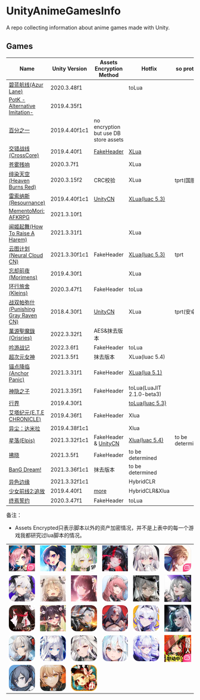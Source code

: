 # UnityAnimeGamesInfo

A repo collecting information about anime games made with Unity.

## Games

| Name | Unity Version | Assets Encryption Method | Hotfix | so protect |
|------|---------------|--------------------------|---------|------------|
| [碧蓝航线(Azur Lane)](Info/AzurLane/AzurLane.md) | 2020.3.48f1 | | toLua | |
| [PotK -Alternative Imitation-](Info/AlternativeImitation/AlternativeImitation.md) | 2019.4.35f1 | | | | |
| [百分之一](Info/OnePercent/OnePercent.md) | 2019.4.40f1c1 | no encryption but use DB store assets | | |
| [交错战线(CrossCore)](Info/CrossCore/CrossCore.md) | 2019.4.40f1 | [FakeHeader](Info/CrossCore/CrossCore.md#fakeheader) | [XLua](Info/CrossCore/CrossCore.md#luascripts) | |
| [苍雾残响](Info/cwcx/cwcx.md) | 2020.3.7f1 | | XLua | |
| [绯染天空(Heaven Burns Red)](Info/HeavenBurnsRed/HeavenBurnsRed.md) | 2020.3.15f2 | CRC校验 | XLua | tprt(国服) |
| [雷索纳斯(Resournance)](Info/Resournance/Resournance.md) | 2019.4.40f1c1 | [UnityCN](Info/UnityCN/UnityCN.md) | [XLua(luac 5.3)](Info/Xlua/LuaS.md) | |
| [MementoMori: AFKRPG](Info/MementoMori/MementoMori.md) | 2021.3.10f1 | | | | |
| [闻姬起舞(How To Raise A Harem)](Info/HTRAH/HTRAH.md) | 2021.3.31f1 | | XLua | |
| [云图计划(Neural Cloud CN)](Info/NeuralCloudCN/NeuralCloudCN.md) | 2021.3.30f1c1 | FakeHeader | [XLua(luac 5.3)](Info/Xlua/LuaS.md)	 | tprt | |
| [忘却前夜(Morimens)](Info/Morimens/Morimens.md) | 2019.4.30f1 | | XLua | |
| [环行旅舍(Kleins)](Info/Kleins/Kleins.md) | 2020.3.47f1 | FakeHeader | toLua | |
| [战双帕弥什(Punishing Gray Raven CN)](Info/PGRCN/PGRCN.md) | 2018.4.30f1 | [UnityCN](Info/UnityCN/UnityCN.md) | XLua | tprt(安卓) | |
| [萬源聖魔錄(Orisries)](Info/Orisries/Orisries.md) | 2022.3.32f1 | AES&抹去版本 | | |
| [吟游战记](Info/yyzj/yyzj.md) | 2022.3.6f1 | FakeHeader | toLua | | |
| [超次元女神](Info/ccyns/ccyns.md) | 2021.3.5f1 | 抹去版本 | XLua(luac 5.4) | | |
| [锚点降临(Anchor Panic)](Info/AnchorPanic/AnchorPanic.md) | 2021.3.31f1 | FakeHeader | [XLua(lua 5.1)](Info/AnchorPanic/AnchorPanic.md#luascripts) | |
| [神隐之子](Info/syzz/syzz.md) | 2021.3.35f1 | FakeHeader | toLua(LuaJIT 2.1.0-beta3) | |
| [行界](Info/xj/xj.md) | 2019.4.30f1 | | [toLua(luac 5.3)](Info/Xlua/LuaS.md) | |
| [艾塔纪元(E.T.E CHRONICLE)](Info/ete/ete.md) | 2019.4.36f1 | FakeHeader | Xlua | |
| [异尘：达米拉](Info/ycdml/ycdml.md) | 2019.4.38f1c1 | | Xlua | |
| [星落(Elpis)](Info/Elpis/Elpis.md) | 2021.3.32f1c1 | FakeHeader & [UnityCN](Info/UnityCN/UnityCN.md) | [Xlua(luac 5.4)](Info/Elpis/Elpis.md#luascripts) | to be determined |
| [拂晓](Info/fx/fx.md) | 2021.3.5f1 | FakeHeader | to be determined | |
| [BanG Dream!](Info/bangdream/bangdream.md) | 2021.3.36f1c1 | 抹去版本 | to be determined | |
| [异色边缘](Info/ysby/ysby.md) | 2021.3.32f1c1 | | HybridCLR | |
| [少女前线2:追放](Info/GF2/GF2.md) | 2019.4.40f1 | [more](Info/GF2/GF2.md#ab文件加密解密) | HybridCLR&Xlua | |
| [终焉誓约](Info/zysy/zysy.md) | 2020.3.47f1 | FakeHeader | toLua | |

备注：
- Assets Encrypted只表示脚本以外的资产加密情况，并不是上表中的每一个游戏我都研究过lua脚本的情况。

<table>
  <tr>
    <td><a href="Info/AzurLane/AzurLane.md"><img src="Icons/azurlane.webp" alt="Azur Lane" width="100%"/></td>
    <td><a href="Info/AlternativeImitation/AlternativeImitation.md"><img src="Icons/AlternativeImitation.webp" alt="Alternative Imitation" width="100%"/></td>
    <td><a href="Info/OnePercent/OnePercent.md"><img src="Icons/OnePercent.webp" alt="One Percent" width="100%"/></td>
    <td><a href="Info/CrossCore/CrossCore.m"><img src="Icons/crosscore.webp" alt="CrossCore" width="100%"/></td>
    <td><a href="Info/cwcx/cwcx.md"><img src="Icons/cwcx.webp" alt="cwcx" width="100%"/></td>
    <td><a href="Info/HeavenBurnsRed/HeavenBurnsRed.md"><img src="Icons/hbr.webp" alt="Heaven Burns Red" width="100%"/></td>
  </tr>
  <tr>
    <td><a href="Info/Resournance/Resournance.md"><img src="Icons/resonance.webp" alt="Resonance" width="100%"/></td>
    <td><a href="Info/MementoMori/MementoMori.md"><img src="Icons/MementoMori.webp" alt="MementoMori" width="100%"/></td>
    <td><a href="Info/HTRAH/HTRAH.md"><img src="Icons/HTRAH.webp" alt="How To Raise A Harem" width="100%"/></td>
    <td><a href="Info/NeuralCloudCN/NeuralCloudCN.md"><img src="Icons/NeuralCloud.webp" alt="Neural Cloud" width="100%"/></td>
    <td><a href="Info/Morimens/Morimens.md"><img src="Icons/Morimens.webp" alt="Morimens" width="100%"/></td>
    <td><a href="Info/Kleins/Kleins.md"><img src="Icons/kleins.webp" alt="Kleins" width="100%"/></td>
  </tr>
  <tr>
    <td><a href="Info/PGRCN/PGRCN.md"><img src="Icons/pgr.webp" alt="Punishing Gray Raven" width="100%"/></td>
    <td><a href="Info/Orisries/Orisries.md"><img src="Icons/Orisries.webp" alt="Orisries" width="100%"/></td>
    <td><a href="Info/yyzj/yyzj.md"><img src="Icons/yyzj.webp" alt="yyzj" width="100%"/></td>
    <td><a href="Info/ccyns/ccyns.md"><img src="Icons/ccyns.webp" alt="ccyns" width="100%"/></td>
    <td><a href="Info/AnchorPanic/AnchorPanic.md"><img src="Icons/AnchorPanic.webp" alt="Anchor Panic" width="100%"/></td>
    <td><a href="Info/syzz/syzz.md"><img src="Icons/syzz.webp" alt="syzz" width="100%"/></td>
  </tr>
  <tr>
    <td><a href="Info/xj/xj.md"><img src="Icons/xj.webp" alt="xj" width="100%"/></td>
    <td><a href="Info/ete/ete.md"><img src="Icons/ete.webp" alt="ete" width="100%"/></td>
    <td><a href="Info/ycdml/ycdml.md"><img src="Icons/ycdml.webp" alt="ycdml" width="100%"/></td>
    <td><a href="Info/Elpis/Elpisd.md"><img src="Icons/Elpis.webp" alt="Elpis" width="100%"/></td>
    <td><a href="Info/fx/fx.md"><img src="Icons/fx.webp" alt="fx" width="100%"/></td>
    <td><a href="Info/bangdream/bangdream.md"><img src="Icons/bangdream.webp" alt="BanG Dream!" width="100%"/></td>
  </tr>
  <tr>
    <td><a href="Info/ysby/ysby.md"><img src="Icons/ysby.webp" alt="异色边缘" width="100%"/></td>
    <td><a href="Info/GF2/GF2.md"><img src="Icons/GF2.webp" alt="少女前线2:追放" width="100%"/></td>
    <td><a href="Info/zysy/zysy.md"><img src="Icons/zysy.webp" alt="终焉誓约" width="100%"/></td>
  </tr>
</table>